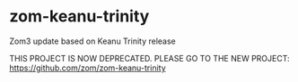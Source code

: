 # zom-keanu-trinity
Zom3 update based on Keanu Trinity release

THIS PROJECT IS NOW DEPRECATED. PLEASE GO TO THE NEW PROJECT:
https://github.com/zom/zom-keanu-trinity
